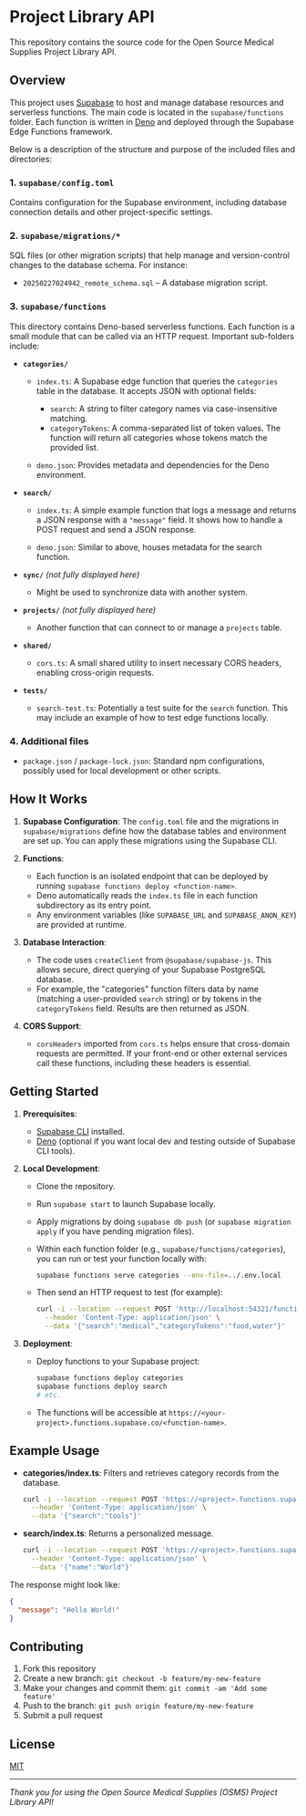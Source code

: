# Project Library API

This repository contains the source code for the Open Source Medical Supplies Project Library API.

## Overview

This project uses [Supabase](https://supabase.com/) to host and manage database resources and serverless functions. The main code is located in the `supabase/functions` folder. Each function is written in [Deno](https://deno.land/) and deployed through the Supabase Edge Functions framework.

Below is a description of the structure and purpose of the included files and directories:

### 1. `supabase/config.toml`
Contains configuration for the Supabase environment, including database connection details and other project-specific settings.

### 2. `supabase/migrations/*`
SQL files (or other migration scripts) that help manage and version-control changes to the database schema. For instance:
- `20250227024942_remote_schema.sql` – A database migration script.

### 3. `supabase/functions`
This directory contains Deno-based serverless functions. Each function is a small module that can be called via an HTTP request. Important sub-folders include:

- **`categories/`**
  - `index.ts`: A Supabase edge function that queries the `categories` table in the database. It accepts JSON with optional fields:
    - `search`: A string to filter category names via case-insensitive matching.
    - `categoryTokens`: A comma-separated list of token values. The function will return all categories whose tokens match the provided list.

  - `deno.json`: Provides metadata and dependencies for the Deno environment.

- **`search/`**
  - `index.ts`: A simple example function that logs a message and returns a JSON response with a `"message"` field. It shows how to handle a POST request and send a JSON response.

  - `deno.json`: Similar to above, houses metadata for the search function.

- **`sync/`** *(not fully displayed here)*
  - Might be used to synchronize data with another system.

- **`projects/`** *(not fully displayed here)*
  - Another function that can connect to or manage a `projects` table.

- **`shared/`**
  - `cors.ts`: A small shared utility to insert necessary CORS headers, enabling cross-origin requests.

- **`tests/`**
  - `search-test.ts`: Potentially a test suite for the `search` function. This may include an example of how to test edge functions locally.

### 4. Additional files
- `package.json` / `package-lock.json`: Standard npm configurations, possibly used for local development or other scripts.

## How It Works

1. **Supabase Configuration**: The `config.toml` file and the migrations in `supabase/migrations` define how the database tables and environment are set up. You can apply these migrations using the Supabase CLI.

2. **Functions**: 
   - Each function is an isolated endpoint that can be deployed by running `supabase functions deploy <function-name>`.
   - Deno automatically reads the `index.ts` file in each function subdirectory as its entry point.
   - Any environment variables (like `SUPABASE_URL` and `SUPABASE_ANON_KEY`) are provided at runtime.

3. **Database Interaction**:
   - The code uses `createClient` from `@supabase/supabase-js`. This allows secure, direct querying of your Supabase PostgreSQL database.
   - For example, the "categories" function filters data by name (matching a user-provided `search` string) or by tokens in the `categoryTokens` field. Results are then returned as JSON.

4. **CORS Support**:
   - `corsHeaders` imported from `cors.ts` helps ensure that cross-domain requests are permitted. If your front-end or other external services call these functions, including these headers is essential.

## Getting Started

1. **Prerequisites**:
   - [Supabase CLI](https://supabase.com/docs/guides/cli) installed.
   - [Deno](https://deno.land/) (optional if you want local dev and testing outside of Supabase CLI tools).

2. **Local Development**:
   - Clone the repository.
   - Run `supabase start` to launch Supabase locally.
   - Apply migrations by doing `supabase db push` (or `supabase migration apply` if you have pending migration files).
   - Within each function folder (e.g., `supabase/functions/categories`), you can run or test your function locally with:

     ```bash
     supabase functions serve categories --env-file=../.env.local
     ```
   - Then send an HTTP request to test (for example):

     ```bash
     curl -i --location --request POST 'http://localhost:54321/functions/v1/categories' \
       --header 'Content-Type: application/json' \
       --data '{"search":"medical","categoryTokens":"food,water"}'
     ```

3. **Deployment**:
   - Deploy functions to your Supabase project:

     ```bash
     supabase functions deploy categories
     supabase functions deploy search
     # etc.
     ```
   - The functions will be accessible at `https://<your-project>.functions.supabase.co/<function-name>`.

## Example Usage

- **categories/index.ts**: Filters and retrieves category records from the database.
  ```bash
  curl -i --location --request POST 'https://<project>.functions.supabase.co/categories' \
    --header 'Content-Type: application/json' \
    --data '{"search":"tools"}'
  ```

- **search/index.ts**: Returns a personalized message.
  ```bash
  curl -i --location --request POST 'https://<project>.functions.supabase.co/search' \
    --header 'Content-Type: application/json' \
    --data '{"name":"World"}'
  ```

The response might look like:

```json
{
  "message": "Hello World!"
}
```

## Contributing

1. Fork this repository
2. Create a new branch: `git checkout -b feature/my-new-feature`
3. Make your changes and commit them: `git commit -am 'Add some feature'`
4. Push to the branch: `git push origin feature/my-new-feature`
5. Submit a pull request

## License

[MIT](LICENSE)

---

*Thank you for using the Open Source Medical Supplies (OSMS) Project Library API!*
